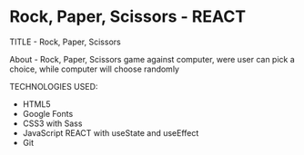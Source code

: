 # Rock, Paper, Scissors - REACT

TITLE - Rock, Paper, Scissors

About - Rock, Paper, Scissors game against computer, were user can pick a choice, while computer will choose randomly

TECHNOLOGIES USED:

- HTML5
- Google Fonts
- CSS3 with Sass
- JavaScript REACT with useState and useEffect
- Git
